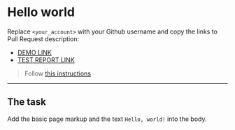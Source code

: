 # Hello world
Replace `<your_account>` with your Github username and copy the links to Pull Request description:
- [DEMO LINK](https://Anastasiia2509.github.io/layout_hello-world/)
- [TEST REPORT LINK](https:/git/Anastasiia2509.github.io/layout_hello-world/report/html_report/)

> Follow [this instructions](https://mate-academy.github.io/layout_task-guideline/#how-to-solve-the-layout-tasks-on-github)
___

## The task 
Add the basic page markup and the text `Hello, world!` into the body.
